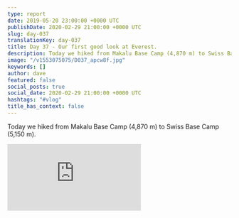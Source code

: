 ```yaml
---
type: report
date: 2019-05-20 23:00:00 +0000 UTC
publishDate: 2020-02-29 21:00:00 +0000 UTC
slug: day-037
translationKey: day-037
title: Day 37 - Our first good look at Everest.
description: Today we hiked from Makalu Base Camp (4,870 m) to Swiss Base Camp (5,150 m).
image: "/v1553075075/D037_apcw8f.jpg"
keywords: []
author: dave
featured: false
social_posts: true
social_date: 2020-02-29 21:00:00 +0000 UTC
hashtags: "#vlog"
title_has_context: false
---
```


Today we hiked from Makalu Base Camp (4,870 m) to Swiss Base Camp (5,150 m).

<iframe class="youtube" src="https://www.youtube.com/embed/57hbe-EIWn4" frameborder="0" allow="accelerometer; autoplay; encrypted-media; gyroscope; picture-in-picture" allowfullscreen></iframe>

